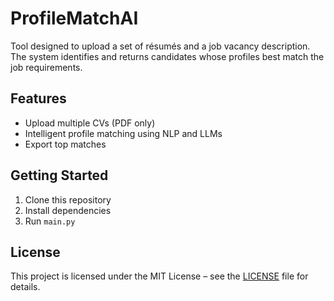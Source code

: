 # ProfileMatchAI

Tool designed to upload a set of résumés and a job vacancy description.  
The system identifies and returns candidates whose profiles best match the job requirements.

## Features
- Upload multiple CVs (PDF only)
- Intelligent profile matching using NLP and LLMs
- Export top matches

## Getting Started
1. Clone this repository
2. Install dependencies
3. Run `main.py`

## License
This project is licensed under the MIT License – see the [LICENSE](LICENSE) file for details.
